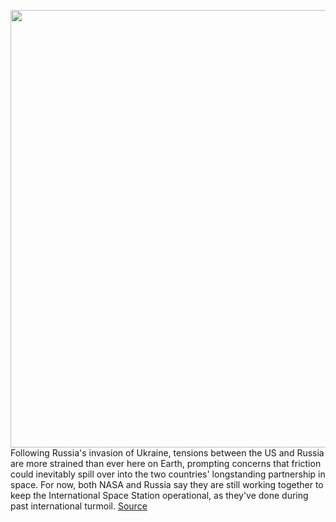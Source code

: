 <img src='https://cdn.vox-cdn.com/thumbor/hGSrCaFPFd-kyHzQKKZlnp6uJfg=/0x0:5150x3148/1200x800/filters:focal(2163x1162:2987x1986)/cdn.vox-cdn.com/uploads/chorus_image/image/70545182/51750549427_63b21c49b5_o.0.jpg' width='700px' /><br/>
Following Russia's invasion of Ukraine, tensions between the US and Russia are more strained than ever here on Earth, prompting concerns that friction could inevitably spill over into the two countries' longstanding partnership in space. For now, both NASA and Russia say they are still working together to keep the International Space Station operational, as they've done during past international turmoil.
<a href='https://www.theverge.com/2022/2/24/22947884/nasa-russia-space-cooperation-international-space-station-invasion'> Source <a/>
